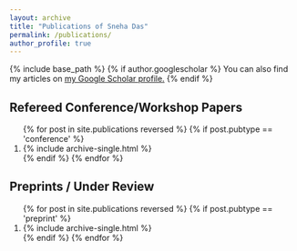 ```yaml
---
layout: archive
title: "Publications of Sneha Das"
permalink: /publications/
author_profile: true
---
```


{% include base_path %}
{% if author.googlescholar %}
You can also find my articles on <u><a href="{{author.googlescholar}}">my Google Scholar profile</a>.</u>
{% endif %}

Refereed Conference/Workshop Papers
---
<ol>
{% for post in site.publications reversed %}
  {% if post.pubtype == 'conference' %}
  <li>    {% include archive-single.html %} </li>
  {% endif %}
{% endfor %}
</ol>

Preprints / Under Review
---
<ol>
{% for post in site.publications reversed %}
  {% if post.pubtype == 'preprint' %}
      <li> {% include archive-single.html %} </li>
  {% endif %}
{% endfor %}
</ol>
